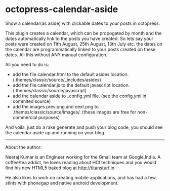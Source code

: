 octopress-calendar-aside
========================

Show a calendar(as aside) with clickable dates to your posts in octopress.

This plugin creates a calendar, which can be propogated by month and the dates automatically link to the posts you have created.
So lets say your posts were created on 11th August, 25th August, 13th July etc. the dates on the calendar are programmatically linked to your posts created on these dates.
All this without ANY manual configuration.

All you need to do is:
- add the file calendar.html to the default asides location. (.themes/classic/source/_includes/asides)
- add the file calendar.js to the default javascript location. (.themes/classic/source/javascript)
- add the calendar aside to _config.yml file. (see the config.yml in commited source)
- add the images prev.png and next.png to .themes/classic/source/images/. (these images are free for non-commercial purposes)


And voila, just do a rake generate and push your blog code, you should see the calendar aside up and running on your blog.

----
About the author:

Neeraj Kumar is an Engineer working for the Gmail team at Google,India.
A coffee/tea addict, he loves reading about HCI techniques and you would find his new HTML5 baked blog at http://titansturf.in

He also likes to work on creating mobile applications, and has had a few stints with phonegap and native android development.


